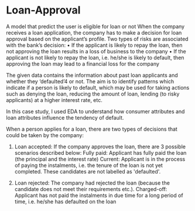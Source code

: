 # Loan-Approval
A model that predict the user is eligible for loan or not 
When the company receives a loan application, the company has to make a decision for loan approval based on the applicant’s profile. Two types of risks are associated with the bank’s decision: 
• If the applicant is likely to repay the loan, then not approving the loan results in a loss of business to the company 
• If the applicant is not likely to repay the loan, i.e. he/she is likely to default, then approving the loan may lead to a financial loss for the company 

The given data contains the information about past loan applicants and whether they ‘defaulted’4 or not. The aim is to identify patterns which indicate if a person is likely to default, which may be used for taking actions such as denying the loan, reducing the amount of loan, lending (to risky applicants) at a higher interest rate, etc. 

In this case study, I used EDA to understand how consumer attributes and loan attributes influence the tendency of default. 

When a person applies for a loan, there are two types of decisions that could be taken by the company: 

1. Loan accepted: If the company approves the loan, there are 3 possible scenarios described below: 
	Fully paid: Applicant has fully paid the loan (the principal and the interest rate) 
	Current: Applicant is in the process of paying the instalments, i.e. the tenure of the loan is not yet completed. These candidates are not labelled as 'defaulted'. 
	  
2. Loan rejected: The company had rejected the loan (because the candidate does not meet their requirements etc.). 
	Charged-off: Applicant has not paid the instalments in due time for a long period of time, i.e. he/she has defaulted on the loan
